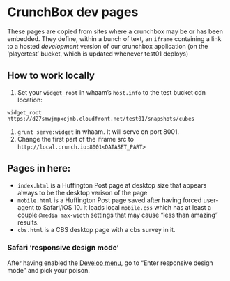 # CrunchBox dev pages

These pages are copied from sites where a crunchbox may be or has been embedded. They define, within a bunch of text, an `iframe` containing a link to a hosted *development* version of our crunchbox application (on the ‘playertest’ bucket, which is updated whenever test01 deploys)

## How to work locally

1. Set your `widget_root` in whaam’s `host.info` to the test bucket cdn location:

  ```
  widget_root https://d27smwjmpxcjmb.cloudfront.net/test01/snapshots/cubes
  ```
1. `grunt serve:widget` in whaam. It will serve on port 8001.
1. Change the first part of the iframe src to `http://local.crunch.io:8001<DATASET_PART>`

## Pages in here:

- `index.html` is a Huffington Post page at desktop size that appears always to be the desktop verison of the page
- `mobile.html` is a Huffington Post page saved after having forced user-agent to Safari/iOS 10. It loads local `mobile.css` which has at least a couple `@media max-width` settings that may cause “less than amazing” results.
- `cbs.html` is a CBS desktop page with a cbs survey in it.

### Safari ‘responsive design mode’

After having enabled the [Develop menu](https://support.apple.com/kb/PH21491?locale=en_US), go to “Enter responsive design mode” and pick your poison.